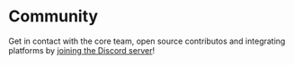 # Community

Get in contact with the core team, open source contributos and integrating platforms by [joining the Discord server](https://discord.com/invite/Pxvzwu3STV)!

